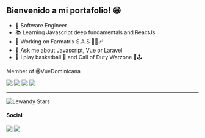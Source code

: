 ## Bienvenido a mi portafolio! 😁

- 🤖 Software Engineer 
- 📚 Learning Javascript deep fundamentals and ReactJs
- 👔 Working on Farmatrix S.A.S 💉💊🩹
- 🧠 Ask me about Javascript, Vue or Laravel
-  🔋 I play basketball 🏀 and Call of Duty Warzone 🔫🕹

Member of @VueDominicana

<p>
  <img src="https://img.shields.io/badge/javascript%20-%23323330.svg?&style=for-the-badge&logo=javascript&logoColor=%23F7DF1E"/>
  <img src="https://img.shields.io/badge/vuejs%20-%2335495e.svg?&style=for-the-badge&logo=vue.js&logoColor=%234FC08D"/>
  <img src="https://img.shields.io/badge/react%20-%2320232a.svg?&style=for-the-badge&logo=react&logoColor=%2361DAFB"/>
  <img src="https://img.shields.io/badge/Amazon_AWS-232F3E?style=for-the-badge&logo=amazon-aws&logoColor=white"/>
</p>

---

![Lewandy Stars](https://github-readme-stats.vercel.app/api?username=lewandy&show_icons=true&theme=radical)

#### Social

[<img src="https://img.shields.io/badge/twitter-%231DA1F2.svg?&style=for-the-badge&logo=twitter&logoColor=white" />](https://twitter.com/lewandydilone)
[<img src="https://img.shields.io/badge/linkedin-%230077B5.svg?&style=for-the-badge&logo=linkedin&logoColor=white" />](https://www.linkedin.com/in/lewandy/)
